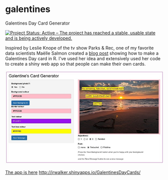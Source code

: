 # galentines
Galentines Day Card Generator

[![Project Status: Active – The project has reached a stable, usable state and is being actively developed.](http://www.repostatus.org/badges/latest/active.svg)](http://www.repostatus.org/#active)

Inspired by Leslie Knope of the tv show Parks & Rec, one of my favorite data scientists Maëlle Salmon created a [blog post](http://www.masalmon.eu/2018/01/26/galentinesday/) showing how to make a Galentines Day card in R. I've used her idea and extensively used her code to create a shiny web app so that people can make their own cards.

![The Galentine's card app:](appview.jpg)

[The app is here](http://jrwalker.shinyapps.io/GalentinesDayCards/) http://jrwalker.shinyapps.io/GalentinesDayCards/ 
